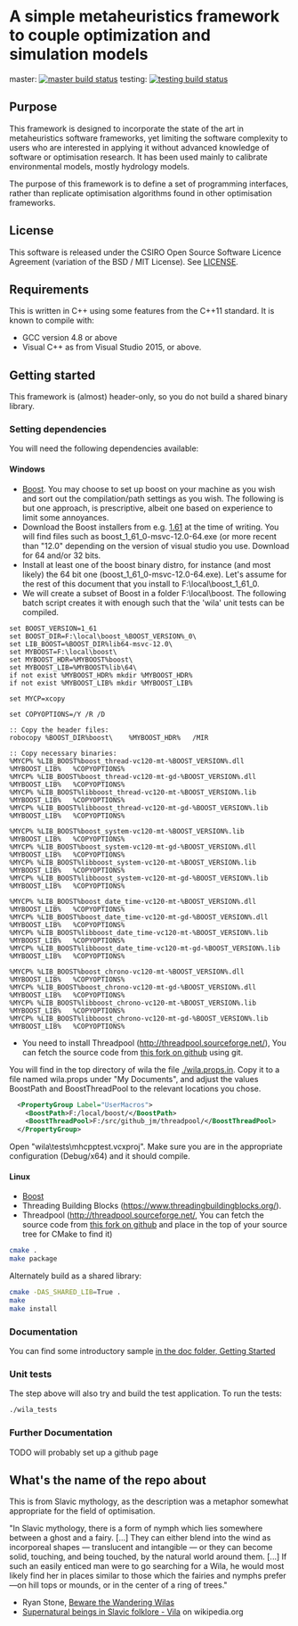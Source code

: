 
# A simple metaheuristics framework to couple optimization and simulation models

master: [![master build status](https://ci.appveyor.com/api/projects/status/9h5snds4ymuv4ynq/branch/master?svg=true)](https://ci.appveyor.com/project/csiro-hydroinformatics/wila/branch/master) testing: [![testing build status](https://ci.appveyor.com/api/projects/status/9h5snds4ymuv4ynq/branch/testing?svg=true)](https://ci.appveyor.com/project/csiro-hydroinformatics/wila/branch/devel)

## Purpose

This framework is designed to incorporate the state of the art in metaheuristics software frameworks, yet limiting the software complexity to users who are interested in applying it without advanced knowledge of software or optimisation research. It has been used mainly to calibrate environmental models, mostly hydrology models.

The purpose of this framework is to define a set of programming interfaces, rather than replicate optimisation algorithms found in other optimisation frameworks.

## License

This software is released under the CSIRO Open Source Software Licence Agreement (variation of the BSD / MIT License). See [LICENSE](./LICENSE).

## Requirements

This is written in C++ using some features from the C++11 standard. It is known to compile with:

* GCC version 4.8 or above
* Visual C++ as from Visual Studio 2015, or above.

## Getting started

This framework is (almost) header-only, so you do not build a shared binary library.

### Setting dependencies

You will need the following dependencies available:

#### Windows

* [Boost](http://www.boost.org/). You may choose to set up boost on your machine as you wish and sort out the compilation/path settings as you wish. The following is but one approach, is prescriptive, albeit one based on experience to limit some annoyances.
 * Download the Boost installers from e.g. [1.61](https://sourceforge.net/projects/boost/files/boost-binaries/1.61.0) at the time of writing. You will find files such as boost_1_61_0-msvc-12.0-64.exe (or more recent than "12.0" depending on the version of visual studio you use. Download for 64 and/or 32 bits.
 * Install at least one of the boost binary distro, for instance (and most likely) the 64 bit one (boost_1_61_0-msvc-12.0-64.exe). Let's assume for the rest of this document that you install to F:\local\boost_1_61_0\. 
 * We will create a subset of Boost in a folder F:\local\boost.  The following batch script creates it with enough such that the 'wila' unit tests can be compiled.

```
set BOOST_VERSION=1_61
set BOOST_DIR=F:\local\boost_%BOOST_VERSION%_0\
set LIB_BOOST=%BOOST_DIR%lib64-msvc-12.0\
set MYBOOST=F:\local\boost\
set MYBOOST_HDR=%MYBOOST%boost\
set MYBOOST_LIB=%MYBOOST%lib\64\ 
if not exist %MYBOOST_HDR% mkdir %MYBOOST_HDR%
if not exist %MYBOOST_LIB% mkdir %MYBOOST_LIB%

set MYCP=xcopy

set COPYOPTIONS=/Y /R /D

:: Copy the header files:
robocopy %BOOST_DIR%boost\    %MYBOOST_HDR%   /MIR

:: Copy necessary binaries:
%MYCP% %LIB_BOOST%boost_thread-vc120-mt-%BOOST_VERSION%.dll          %MYBOOST_LIB%   %COPYOPTIONS%
%MYCP% %LIB_BOOST%boost_thread-vc120-mt-gd-%BOOST_VERSION%.dll       %MYBOOST_LIB%   %COPYOPTIONS%
%MYCP% %LIB_BOOST%libboost_thread-vc120-mt-%BOOST_VERSION%.lib       %MYBOOST_LIB%   %COPYOPTIONS%
%MYCP% %LIB_BOOST%libboost_thread-vc120-mt-gd-%BOOST_VERSION%.lib    %MYBOOST_LIB%   %COPYOPTIONS%
                                                                    
%MYCP% %LIB_BOOST%boost_system-vc120-mt-%BOOST_VERSION%.lib          %MYBOOST_LIB%   %COPYOPTIONS%
%MYCP% %LIB_BOOST%boost_system-vc120-mt-gd-%BOOST_VERSION%.dll       %MYBOOST_LIB%   %COPYOPTIONS%
%MYCP% %LIB_BOOST%libboost_system-vc120-mt-%BOOST_VERSION%.lib       %MYBOOST_LIB%   %COPYOPTIONS%
%MYCP% %LIB_BOOST%libboost_system-vc120-mt-gd-%BOOST_VERSION%.lib    %MYBOOST_LIB%   %COPYOPTIONS%
                                                                    
%MYCP% %LIB_BOOST%boost_date_time-vc120-mt-%BOOST_VERSION%.dll       %MYBOOST_LIB%   %COPYOPTIONS%
%MYCP% %LIB_BOOST%boost_date_time-vc120-mt-gd-%BOOST_VERSION%.dll    %MYBOOST_LIB%   %COPYOPTIONS%
%MYCP% %LIB_BOOST%libboost_date_time-vc120-mt-%BOOST_VERSION%.lib    %MYBOOST_LIB%   %COPYOPTIONS%
%MYCP% %LIB_BOOST%libboost_date_time-vc120-mt-gd-%BOOST_VERSION%.lib %MYBOOST_LIB%   %COPYOPTIONS%
                                                                    
%MYCP% %LIB_BOOST%boost_chrono-vc120-mt-%BOOST_VERSION%.dll          %MYBOOST_LIB%   %COPYOPTIONS%
%MYCP% %LIB_BOOST%boost_chrono-vc120-mt-gd-%BOOST_VERSION%.dll       %MYBOOST_LIB%   %COPYOPTIONS%
%MYCP% %LIB_BOOST%libboost_chrono-vc120-mt-%BOOST_VERSION%.lib       %MYBOOST_LIB%   %COPYOPTIONS%
%MYCP% %LIB_BOOST%libboost_chrono-vc120-mt-gd-%BOOST_VERSION%.lib    %MYBOOST_LIB%   %COPYOPTIONS%
```

* You need to install Threadpool (http://threadpool.sourceforge.net/), You can fetch the source code from [this fork on github](https://github.com/jmp75/threadpool/tree/master) using git.

You will find in the top directory of wila the file [./wila.props.in](./wila.props.in). Copy it to a file named wila.props under "My Documents", and adjust the values BoostPath and BoostThreadPool to the relevant locations you chose.

```xml
  <PropertyGroup Label="UserMacros">
    <BoostPath>F:/local/boost/</BoostPath>
    <BoostThreadPool>F:/src/github_jm/threadpool/</BoostThreadPool>
  </PropertyGroup>
```

Open "wila\tests\mhcpptest.vcxproj". Make sure you are in the appropriate configuration (Debug/x64) and it should compile.

#### Linux

* [Boost](http://www.boost.org/)
* Threading Building Blocks (https://www.threadingbuildingblocks.org/). 
* Threadpool (http://threadpool.sourceforge.net/, You can fetch the source code from [this fork on github](https://github.com/jmp75/threadpool/tree/master) and place in the top of your source tree for CMake to find it)

```sh
cmake .
make package
```

Alternately build as a shared library:

```sh
cmake -DAS_SHARED_LIB=True .
make
make install
```

### Documentation

You can find some introductory sample [in the doc folder, Getting Started](./doc/GettingStarted.md)

### Unit tests

The step above will also try and build the test application. To run the tests:

```sh
./wila_tests
```

### Further Documentation

TODO will probably set up a github page

## What's the name of the repo about

This is from Slavic mythology, as the description was a metaphor somewhat appropriate for the field of optimisation.

"In Slavic mythology, there is a form of nymph which lies somewhere between a ghost and a fairy. \[...\] They can either blend into the wind as incorporeal shapes — translucent and intangible — or they can become solid, touching, and being touched, by the natural world around them. \[...\] If such an easily enticed man were to go searching for a Wila, he would most likely find her in places similar to those which the fairies and nymphs prefer—on hill tops or mounds, or in the center of a ring of trees."

* Ryan Stone, [Beware the Wandering Wilas](http://www.ancient-origins.net/myths-legends-europe/beware-wandering-wilas-002273)
* [Supernatural beings in Slavic folklore - Vila](https://en.wikipedia.org/wiki/Supernatural_beings_in_Slavic_folklore#Vila) on wikipedia.org
